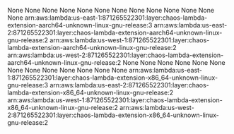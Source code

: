 
None
None
None
None
None
None
None
None
None
None
None
None
None
arn:aws:lambda:us-east-1:871265522301:layer:chaos-lambda-extension-aarch64-unknown-linux-gnu-release:3
arn:aws:lambda:us-east-2:871265522301:layer:chaos-lambda-extension-aarch64-unknown-linux-gnu-release:2
arn:aws:lambda:us-west-1:871265522301:layer:chaos-lambda-extension-aarch64-unknown-linux-gnu-release:2
arn:aws:lambda:us-west-2:871265522301:layer:chaos-lambda-extension-aarch64-unknown-linux-gnu-release:2
None
None
None
None
None
None
None
None
None
None
None
None
None
arn:aws:lambda:us-east-1:871265522301:layer:chaos-lambda-extension-x86_64-unknown-linux-gnu-release:3
arn:aws:lambda:us-east-2:871265522301:layer:chaos-lambda-extension-x86_64-unknown-linux-gnu-release:2
arn:aws:lambda:us-west-1:871265522301:layer:chaos-lambda-extension-x86_64-unknown-linux-gnu-release:2
arn:aws:lambda:us-west-2:871265522301:layer:chaos-lambda-extension-x86_64-unknown-linux-gnu-release:2
